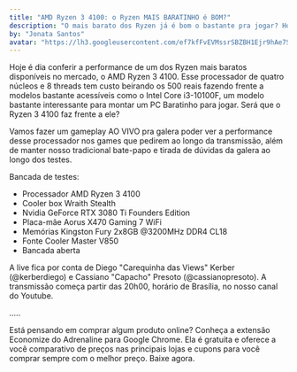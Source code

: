 ```yaml
---
title: "AMD Ryzen 3 4100: o Ryzen MAIS BARATINHO é BOM?"
description: "O mais barato dos Ryzen já é bom o bastante pra jogar? Hoje é dia conferir a performance de um dos Ryzen mais baratos disponíveis no mercado, o AMD Ryzen 3 4100."
by: "Jonata Santos"
avatar: "https://lh3.googleusercontent.com/ef7kfFvEVMssrSBZBH1Ejr9hAe7So53VFASRvvLPQIX_gKkKxJgw6BgWb6QfhLQI8_nN9LftygKHLNaJ8dOTahLYuDnYNVWck4BsBSr_a0FgVIUYRQSCa3IS3ROMJMXXekknCCtL6IhGk79PfjWTld4LvXGxZVEX4CjasxaNJlCZs-KIefSw-IUaPKxta2W1cDWrphDriaAsCUFtMtboGEmQWHZKnyDqCfybwaaGmNLquImEAy5kscm24ZbsoQB4DrpvvKPE1Y1rEnsFkKSjdAxM60BaP1FHCtsOghWDXVQdGEguf_qqtEZwp1bYQMwiq5OprLkIsJLDApxVl9tGyg7oNtDW5bt39U3-cmKRNyjIb-5izBuzIB3FNKo8F2asgP9BQflmMCmmK-FZUzpc4Vhb2wWvwyycxmep0UiSgsof21xwtgcxNZmfIh8q8wzvrwzslQQEsepLpL9OXnp74qLJ6kvowtfc864xgn2e1x0BS2FzQ1-O3MP26_99JD2-89fqWFgN2ZvVAl_FkydnPsjMuv9y_9zPk3WfpC8R8yeQiOS-rA9LuWI0Aq0zp54RW9BEw21wzi60SwQffKE4PZNe2JKv95Zfi8NTJwZM-Mui00U0wH5B_D2mwCWoEx9pSZpr4On2GPSXebmlEqsd9I17jh18LvF34eInfWFIKwwPFMqvoPYREMkvEdXMR6l0YobCcnua9DCQ6Eau8qWoGpg=w1162-h871-no?authuser=0"
---
```


Hoje é dia conferir a performance de um dos Ryzen mais baratos disponíveis no mercado, o AMD Ryzen 3 4100. Esse processador de quatro núcleos e 8 threads tem custo beirando os 500 reais fazendo frente a modelos bastante acessíveis como o Intel Core i3-10100F, um modelo bastante interessante para montar um PC Baratinho para jogar. Será que o Ryzen 3 4100 faz frente a ele?

Vamos fazer um gameplay AO VIVO pra galera poder ver a performance desse processador nos games que pedirem ao longo da transmissão, além de manter nosso tradicional bate-papo e tirada de dúvidas da galera ao longo dos testes.

Bancada de testes:
- Processador AMD Ryzen 3 4100
- Cooler box Wraith Stealth
- Nvidia GeForce RTX 3080 Ti Founders Edition
- Placa-mãe Aorus X470 Gaming 7 WiFi
- Memórias Kingston Fury 2x8GB @3200MHz DDR4 CL18
- Fonte Cooler Master V850
- Bancada aberta

A live fica por conta de Diego "Carequinha das Views" Kerber (@kerberdiego) e Cassiano "Capacho" Presoto (@cassianopresoto).  A transmissão começa partir das 20h00, horário de Brasília, no nosso canal do Youtube.

.....

Está pensando em comprar algum produto online? Conheça a extensão Economize do Adrenaline para Google Chrome. Ela é gratuita e oferece a você comparativo de preços nas principais lojas e cupons para você comprar sempre com o melhor preço. Baixe agora.